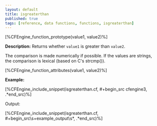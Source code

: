 ```yaml
---
layout: default
title: isgreaterthan
published: true
tags: [reference, data functions, functions, isgreaterthan]
---
```


[%CFEngine_function_prototype(value1, value2)%]

**Description:** Returns whether `value1` is greater than `value2`.

The comparison is made numerically if possible. If the values are
strings, the comparison is lexical (based on C's strcmp()).

[%CFEngine_function_attributes(value1, value2)%]

**Example:**

[%CFEngine_include_snippet(isgreaterthan.cf, #\+begin_src cfengine3, .*end_src)%]

Output:

[%CFEngine_include_snippet(isgreaterthan.cf, #\+begin_src\s+example_output\s*, .*end_src)%]
